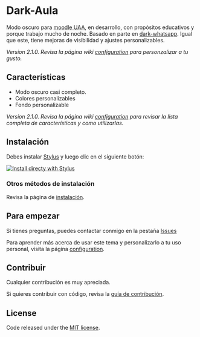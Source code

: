 # Dark-Aula

Modo oscuro para [moodle UAA](https://aulavirtual.uaa.mx), en desarrollo, con propósitos educativos y porque trabajo mucho de noche. Basado en parte en [dark-whatsapp](https://github.com/vednoc/dark-whatsapp). Igual que este, tiene mejoras de visibilidad y ajustes personalizables.

_Version 2.1.0. Revisa la página wiki [configuration](https://github.com/indierodo/dark-aula/wiki/Configuration) para personzalizar a tu gusto._

## Características
  - Modo oscuro casi completo.
  - Colores personalizables
  - Fondo personalizable

_Version 2.1.0. Revisa la página wiki [configuration](https://github.com/indierodo/dark-aula/wiki/Configuration) para revisar la lista completa de características y como utilizarlas._

## Instalación

Debes instalar [Stylus](https://add0n.com/stylus.html) y luego clic en el siguiente botón:

[![Install directy with Stylus](https://img.shields.io/badge/Install%20directly%20with-Stylus-116b59.svg)](https://raw.githubusercontent.com/vednoc/indierodo/dark-aula/master/wa.user.styl)

### Otros métodos de instalación

Revisa la página de [instalación](https://github.com/indierodo/dark-aula/wiki/Installation).

## Para empezar
Si tienes preguntas, puedes contactar conmigo en la pestaña [Issues](https://github.com/indierodo/dark-aula/issues)

Para aprender más acerca de usar este tema y personalizarlo a tu uso personal, visita la página [configuration](https://github.com/indierodo/dark-aula/wiki/Configuration).

## Contribuir

Cualquier contribución es muy apreciada.

Si quieres contribuir con código, revisa la [guía de contribución](https://github.com/indierodo/dark-aula/blob/master/contributing.md).

## License

Code released under the [MIT license](https://raw.githubusercontent.com/vednoc/indierodo/dark-aula/master/LICENSE).
